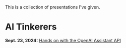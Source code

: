 This is a collection of presentations I've given. 

# AI Tinkerers

**Sept. 23, 2024:** [Hands on with the OpenAI Assistant API](/presentations/ai-tinkerers/sept-24) 